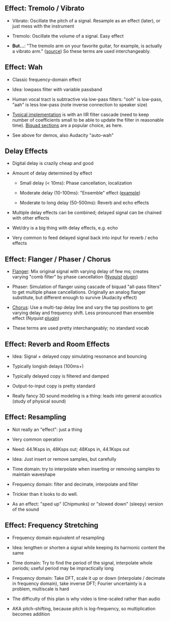 ## Effect: Tremolo / Vibrato

* Vibrato: Oscillate the pitch of a signal. Resample as an
  effect (later), or just mess with the instrument

* Tremolo: Oscillate the volume of a signal. Easy effect

* **But…**: "The tremolo arm on your favorite guitar, for
  example, is actually a vibrato arm."
  ([source](https://www.sweetwater.com/insync/what-is-the-difference-between-vibrato-and-tremolo/))
  So these terms are used interchangeably.

## Effect: Wah

* Classic frequency-domain effect

* Idea: lowpass filter with variable passband

* Human vocal tract is subtractive via low-pass filters:
  "ooh" is low-pass, "aah" is less low-pass (note inverse
  connection to speaker size)

* [Typical implementation](http://www.matthieuamiguet.ch/blog/diy-guitar-effects-python)
  is with an IIR filter cascade (need to keep number of
  coefficients small to be able to update the filter in
  reasonable
  time). [Biquad sections](https://en.wikipedia.org/wiki/Digital_biquad_filter)
  are a popular choice, as here.

* See above for demos, also Audacity "auto-wah"

## Delay Effects

* Digital delay is crazily cheap and good

* Amount of delay determined by effect

  * Small delay (< 10ms): Phase cancellation, localization

  * Moderate delay (10-100ms): "Ensemble" effect
    ([example](http://www.cloneensemble.com))

  * Moderate to long delay (50-500ms): Reverb and echo effects

* Multiple delay effects can be combined; delayed signal can
  be chained with other effects

* Wet/dry is a big thing with delay effects, e.g. echo

* Very common to feed delayed signal back into input for
  reverb / echo effects

## Effect: Flanger / Phaser / Chorus

* [Flanger](https://www.dsprelated.com/freebooks/pasp/Flanging.html):
  Mix original signal with varying delay of few ms; creates
  varying "comb filter" by phase cancellation ([Nyquist](https://www.audacityteam.org/about/nyquist/) [plugin](https://forum.audacityteam.org/viewtopic.php?t=95059))

* Phaser: Simulation of flanger using cascade of biquad
  "all-pass filters" to get multiple phase cancellations.
  Originally an analog flanger substitute, but different
  enough to survive (Audacity effect)

* [Chorus](https://ccrma.stanford.edu/~jos/pasp/Chorus_Effect.html):
  Use a multi-tap delay line and vary the tap positions to
  get varying delay and frequency shift. Less pronounced
  than ensemble effect (Nyquist [plugin](https://forum.audacityteam.org/viewtopic.php?t=68007))

* These terms are used pretty interchangeably; no standard
  vocab

## Effect: Reverb and Room Effects

* Idea: Signal + delayed copy simulating resonance and
  bouncing

* Typically longish delays (100ms+)

* Typically delayed copy is filtered and damped

* Output-to-input copy is pretty standard

* Really fancy 3D sound modeling is a thing: leads into
  general acoustics (study of physical sound)

## Effect: Resampling

* Not really an "effect": just a thing

* Very common operation

* Need: 44.1Ksps in, 48Ksps out; 48Ksps in, 44.1Ksps out

* Idea: Just insert or remove samples, but carefully

* Time domain: try to interpolate when inserting or removing
  samples to maintain waveshape

* Frequency domain: filter and decimate, interpolate and
  filter

* Trickier than it looks to do well.

* As an effect: "sped up" (Chipmunks) or "slowed down"
  (sleepy) version of the sound

## Effect: Frequency Stretching

* Frequency domain equivalent of resampling

* Idea: lengthen or shorten a signal while keeping its
  harmonic content the same

* Time domain: Try to find the period of the signal,
  interpolate whole periods; useful period may be
  impractically long

* Frequency domain: Take DFT, scale it up or down
  (interpolate / decimate in frequency domain), take inverse
  DFT; Fourier uncertainty is a problem, multiscale is hard

* The difficulty of this plan is why video is time-scaled
  rather than audio

* AKA pitch-shifting, because pitch is log-frequency, so
  multiplication becomes addition

